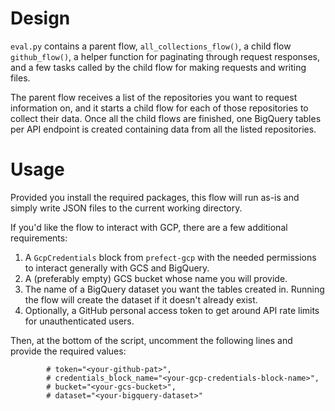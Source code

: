 # Design

`eval.py` contains a parent flow, `all_collections_flow()`, a child flow `github_flow()`, a helper function for paginating through request responses, and a few tasks called by the child flow for making requests and writing files.

The parent flow receives a list of the repositories you want to request information on, and it starts a child flow for each of those repositories to collect their data. Once all the child flows are finished, one BigQuery tables per API endpoint is created containing data from all the listed repositories.

# Usage

Provided you install the required packages, this flow will run as-is and simply write JSON files to the current working directory.

If you'd like the flow to interact with GCP, there are a few additional requirements:

1. A `GcpCredentials` block from `prefect-gcp` with the needed permissions to interact generally with GCS and BigQuery.
2. A (preferably empty) GCS bucket whose name you will provide.
3. The name of a BigQuery dataset you want the tables created in. Running the flow will create the dataset if it doesn't already exist.
4. Optionally, a GitHub personal access token to get around API rate limits for unauthenticated users.

Then, at the bottom of the script, uncomment the following lines and provide the required values:
```
        # token="<your-github-pat>",
        # credentials_block_name="<your-gcp-credentials-block-name>",
        # bucket="<your-gcs-bucket>",
        # dataset="<your-bigquery-dataset>"
```